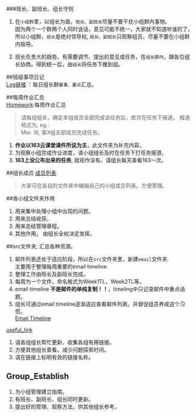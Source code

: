 
###班长、副班长、组长守则

1. 在`小组群`里，以组长为首。`班长、副班长`尽量不要干扰小组群内事物。   
  因为两个一个群两个人同时说话，意见可能不统一，大家就不知道听谁的了。   
  所以小组群，`组长`是绝对领导权, `班长、副班长`只观察组员，尽量不要在小组群内指导。   

2. 班长负责大的趋势。有需要调节、提出的意见或任务，在`组长群内`，跟各位组长协商。得到统一后，由`组长`将任务下推到组。   

##班级事项日记  
[Log链接](./log.md)  ：每日组长群`要事、要点`汇总。   

##每周作业汇总      
[Homework](./Homework):每周作业汇总   
> 请每组组长，确定本组成员全部完成该任务后，依次在任务下报道。
报道格式为, eg.:  
Mar. 16, 第X组全部成员完成任务。  

1. **作业以163云课堂课件所说为主**，此文件夹为补充内容。   
2. 为观察小组完成作业进度，请小组组长及时在任务下打任务报道。   
3. **163上没公布出来的任务**, 就视作没有。请组长每天查看163一次。

##组长成员
[成员列表](./TeamMember.md)   
>大家可在各自的文件夹中编辑自己的小组成员列表。方便管理。   

##各小组文件夹作用
> 
  1. 用来集中处理小组中出现的问题。   
  2. 用来总结收获。   
  3. 用来总结管理章程。
  4. 其他作用， 由组长全权决定发挥。   

##src文件夹, 汇总各种资源。    
> 
  1. 邮件列表还处于适应阶段，所以在`src`文件夹里，新建`email`文件夹.  
     主要用于整理每周重要的email timeline.   
  2. 整理工作由班长及副班长完成。  
  3. 每周为一个文件，命名格式为Week1TL，Week2TL等。   
  4. email timeline **不是邮件的单纯复制！！**，timeling中只记录邮件中重点话题。  
  5. 组长可通过email timeline逐渐适应查看邮件列表。并督促组员养成这个习惯。  
  [Email Timeline](./src/email)  
  
>>
   [useful_link](./src/link/useful_link.md)  
  1. 请各组组长帮忙更新、收集各组有用链接。  
  2. 方便其他组长查看。减少问题探索时间。  
  3. 请在链接上标明有效的链接名称。  

## Group_Establish
1. 为小组管理建立指南。  
2. 有班长、副班长、组长同时更新。  
3. 提出好的管理、观察方法。供其他组长参考。  
 


